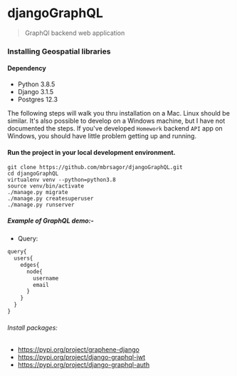 # djangoGraphQL
> GraphQl backend web application

### Installing Geospatial libraries
#### Dependency
- Python 3.8.5
- Django 3.1.5
- Postgres 12.3

The following steps will walk you thru installation on a Mac. Linux should be similar. It's also possible to develop on a Windows machine, but I have not documented the steps. If you've developed `Homework` backend `API` app on Windows, you should have little problem getting up and running.


#### Run the project in your local development environment.
```
git clone https://github.com/mbrsagor/djangoGraphQL.git
cd djangoGraphQL
virtualenv venv --python=python3.8
source venv/bin/activate
./manage.py migrate
./manage.py createsuperuser
./manage.py runserver
```

##### Example of GraphQL demo:-
- Query:
```python
query{
  users{
    edges{
      node{
        username
        email
      }
    }
  }
}
```

###### Install packages:
- https://pypi.org/project/graphene-django
- https://pypi.org/project/django-graphql-jwt
- https://pypi.org/project/django-graphql-auth

